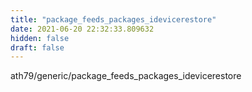 ```yaml
---
title: "package_feeds_packages_idevicerestore"
date: 2021-06-20 22:32:33.809632
hidden: false
draft: false
---
```


ath79/generic/package_feeds_packages_idevicerestore

